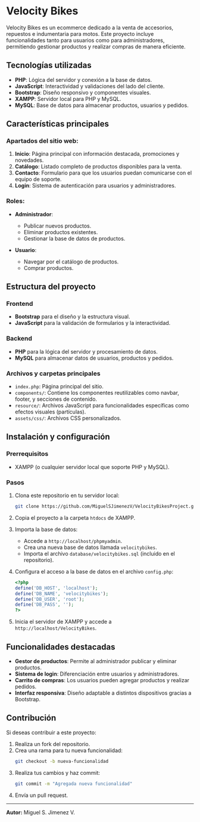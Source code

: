 # Velocity Bikes

Velocity Bikes es un ecommerce dedicado a la venta de accesorios, repuestos e indumentaria para motos. Este proyecto incluye funcionalidades tanto para usuarios como para administradores, permitiendo gestionar productos y realizar compras de manera eficiente.

## Tecnologías utilizadas

- **PHP**: Lógica del servidor y conexión a la base de datos.
- **JavaScript**: Interactividad y validaciones del lado del cliente.
- **Bootstrap**: Diseño responsivo y componentes visuales.
- **XAMPP**: Servidor local para PHP y MySQL.
- **MySQL**: Base de datos para almacenar productos, usuarios y pedidos.

## Características principales

### Apartados del sitio web:

1. **Inicio**: Página principal con información destacada, promociones y novedades.
2. **Catálogo**: Listado completo de productos disponibles para la venta.
3. **Contacto**: Formulario para que los usuarios puedan comunicarse con el equipo de soporte.
4. **Login**: Sistema de autenticación para usuarios y administradores.

### Roles:

- **Administrador**:

  - Publicar nuevos productos.
  - Eliminar productos existentes.
  - Gestionar la base de datos de productos.

- **Usuario**:
  - Navegar por el catálogo de productos.
  - Comprar productos.

## Estructura del proyecto

### Frontend

- **Bootstrap** para el diseño y la estructura visual.
- **JavaScript** para la validación de formularios y la interactividad.

### Backend

- **PHP** para la lógica del servidor y procesamiento de datos.
- **MySQL** para almacenar datos de usuarios, productos y pedidos.

### Archivos y carpetas principales

- `index.php`: Página principal del sitio.
- `components/`: Contiene los componentes reutilizables como navbar, footer, y secciones de contenido.
- `resource/`: Archivos JavaScript para funcionalidades específicas como efectos visuales (partículas).
- `assets/css/`: Archivos CSS personalizados.

## Instalación y configuración

### Prerrequisitos

- XAMPP (o cualquier servidor local que soporte PHP y MySQL).

### Pasos

1. Clona este repositorio en tu servidor local:

   ```bash
   git clone https://github.com/MiguelSJimenezV/VelocityBikesProject.git
   ```

2. Copia el proyecto a la carpeta `htdocs` de XAMPP.

3. Importa la base de datos:

   - Accede a `http://localhost/phpmyadmin`.
   - Crea una nueva base de datos llamada `velocitybikes`.
   - Importa el archivo `database/velocitybikes.sql` (incluido en el repositorio).

4. Configura el acceso a la base de datos en el archivo `config.php`:

   ```php
   <?php
   define('DB_HOST', 'localhost');
   define('DB_NAME', 'velocitybikes');
   define('DB_USER', 'root');
   define('DB_PASS', '');
   ?>
   ```

5. Inicia el servidor de XAMPP y accede a `http://localhost/VelocityBikes`.

## Funcionalidades destacadas

- **Gestor de productos**: Permite al administrador publicar y eliminar productos.
- **Sistema de login**: Diferenciación entre usuarios y administradores.
- **Carrito de compras**: Los usuarios pueden agregar productos y realizar pedidos.
- **Interfaz responsiva**: Diseño adaptable a distintos dispositivos gracias a Bootstrap.

## Contribución

Si deseas contribuir a este proyecto:

1. Realiza un fork del repositorio.
2. Crea una rama para tu nueva funcionalidad:
   ```bash
   git checkout -b nueva-funcionalidad
   ```
3. Realiza tus cambios y haz commit:
   ```bash
   git commit -m "Agregada nueva funcionalidad"
   ```
4. Envía un pull request.

---

**Autor:** Miguel S. Jimenez V.  

